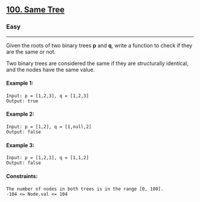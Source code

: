 [100. Same Tree](https://leetcode.com/problems/same-tree/?envType=daily-question&envId=2024-02-26)
---------------------------------------------------------------------------------------------------------------------------------------------

### Easy
---------------------------------------------------------------------------------------------------------------------------------------------

Given the roots of two binary trees **p** and **q**, write a function to check if they are the same or not.

Two binary trees are considered the same if they are structurally identical, and the nodes have the same value.

#### Example 1:
```
Input: p = [1,2,3], q = [1,2,3]
Output: true
```
#### Example 2:
```
Input: p = [1,2], q = [1,null,2]
Output: false
```
#### Example 3:
```
Input: p = [1,2,1], q = [1,1,2]
Output: false
```
#### Constraints:
```
The number of nodes in both trees is in the range [0, 100].
-104 <= Node.val <= 104
```
